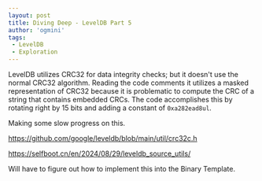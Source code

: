 ```yaml
---
layout: post
title: Diving Deep - LevelDB Part 5
author: 'ogmini'
tags:
 - LevelDB
 - Exploration
---
```


LevelDB utilizes CRC32 for data integrity checks; but it doesn't use the normal CRC32 algorithm. Reading the code comments it utilizes a masked representation of CRC32 because it is problematic to compute the CRC of a string that contains embedded CRCs. The code accomplishes this by rotating right by 15 bits and adding a constant of `0xa282ead8ul`.

Making some slow progress on this.

<https://github.com/google/leveldb/blob/main/util/crc32c.h>

<https://selfboot.cn/en/2024/08/29/leveldb_source_utils/>

Will have to figure out how to implement this into the Binary Template.
